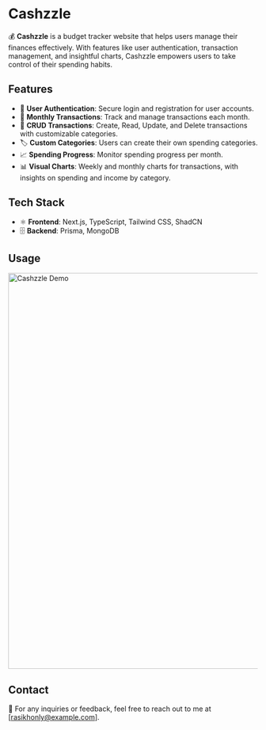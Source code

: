 # Cashzzle

💰 **Cashzzle** is a budget tracker website that helps users manage their finances effectively. With features like user authentication, transaction management, and insightful charts, Cashzzle empowers users to take control of their spending habits.

## Features

- 🔐 **User Authentication**: Secure login and registration for user accounts.
- 📅 **Monthly Transactions**: Track and manage transactions each month.
- 🔄 **CRUD Transactions**: Create, Read, Update, and Delete transactions with customizable categories.
- 🏷️ **Custom Categories**: Users can create their own spending categories.
- 📈 **Spending Progress**: Monitor spending progress per month.
- 📊 **Visual Charts**: Weekly and monthly charts for transactions, with insights on spending and income by category.

## Tech Stack

- ⚛️ **Frontend**: Next.js, TypeScript, Tailwind CSS, ShadCN
- 🗄️ **Backend**: Prisma, MongoDB

## Usage

<img src="/demo.gif" alt="Cashzzle Demo" width="800" />

## Contact

📧 For any inquiries or feedback, feel free to reach out to me at [rasikhonly@example.com].
